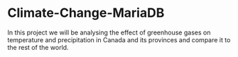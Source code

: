 # Climate-Change-MariaDB
In this project we will be analysing the effect of greenhouse gases on temperature and precipitation in Canada and its provinces and compare it to the rest of the world.
